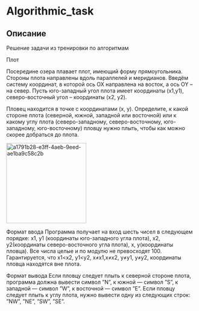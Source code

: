 # Algorithmic_task
## Описание
Решение задачи из тренировки по алгоритмам

Плот 

Посередине озера плавает плот, имеющий форму прямоугольника. Стороны плота направлены вдоль параллелей и меридианов. Введём систему координат, в которой ось OX направлена на восток, а ось ОY – на север. Пусть юго-западный угол плота имеет координаты (x1,y1), северо-восточный угол – координаты (x2, y2).

Пловец находится в точке с координатами (x, y). Определите, к какой стороне плота (северной, южной, западной или восточной) или к какому углу плота (северо-западному, северо-восточному, юго-западному, юго-восточному) пловцу нужно плыть, чтобы как можно скорее добраться до плота.

<img width="212" alt="a1791b28-e3ff-4aeb-9eed-ae1ba9c58c2b" src="https://github.com/user-attachments/assets/13524007-c6fc-4fb5-877d-55a1b6d69b0f">

Формат ввода
Программа получает на вход шесть чисел в следующем порядке: x1, y1 (координаты юго-западного угла плота), x2, y2(координаты северо-восточного угла плота), x, y(координаты пловца). Все числа целые и по модулю не превосходят 100. Гарантируется, что x1<x2, y1<y2, x≠x1,x≠x2, у≠y1, y≠y2, координаты пловца находятся вне плота.

Формат вывода
Если пловцу следует плыть к северной стороне плота, программа должна вывести символ ”N”, к южной — символ ”S”, к западной — символ ”W”, к восточной — символ ”E”. Если пловцу следует плыть к углу плота, нужно вывести одну из следующих строк: ”NW”, ”NE”, ”SW”, ”SE”.
